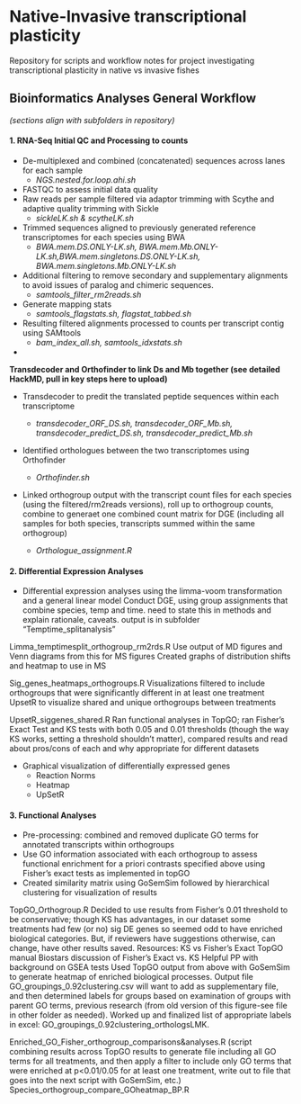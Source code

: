 # Native-Invasive transcriptional plasticity
Repository for scripts and workflow notes for project investigating transcriptional plasticity in native vs invasive fishes

## Bioinformatics Analyses General Workflow 
*(sections align with subfolders in repository)*
#### 1. RNA-Seq Initial QC and Processing to counts
  * De-multiplexed and combined (concatenated) sequences across lanes for each sample
    * *NGS.nested.for.loop.ahi.sh*
  * FASTQC to assess initial data quality
  * Raw reads per sample filtered via adaptor trimming with Scythe and adaptive quality trimming with Sickle
    * *sickleLK.sh & scytheLK.sh*
  * Trimmed sequences aligned to previously generated reference transcriptomes for each species using BWA 
      * *BWA.mem.DS.ONLY-LK.sh, BWA.mem.Mb.ONLY-LK.sh,BWA.mem.singletons.DS.ONLY-LK.sh, BWA.mem.singletons.Mb.ONLY-LK.sh*
  * Additional filtering to remove secondary and supplementary alignments to avoid issues of paralog and chimeric sequences. 
      * *samtools_filter_rm2reads.sh*
  * Generate mapping stats
      * *samtools_flagstats.sh, flagstat_tabbed.sh* 
  * Resulting filtered alignments processed to counts per transcript contig using SAMtools
    * *bam_index_all.sh, samtools_idxstats.sh*
  * 
  
**Transdecoder and Orthofinder to link Ds and Mb together (see detailed HackMD, pull in key steps here to upload)**
  * Transdecoder to predit the translated peptide sequences within each transcriptome
    * *transdecoder_ORF_DS.sh, transdecoder_ORF_Mb.sh, transdecoder_predict_DS.sh, transdecoder_predict_Mb.sh*
  * Identified orthologues between the two transcriptomes using Orthofinder
    * *Orthofinder.sh*

  * Linked orthogroup output with the transcript count files for each species (using the filtered/rm2reads versions), roll up to orthogroup counts, combine to generaet one combined count matrix for DGE (including all samples for both species, transcripts summed within the same orthogroup)
    * *Orthologue_assignment.R*
    

#### 2. Differential Expression Analyses
  * Differential expression analyses using the limma-voom transformation and a general linear model 
   Conduct DGE, using group assignments that combine species, temp and time. need to state this in methods and explain rationale, caveats. output is in subfolder “Temptime_splitanalysis”
   
Limma_temptimesplit_orthogroup_rm2rds.R
Use output of MD figures and Venn diagrams from this for MS figures
Created graphs of distribution shifts and heatmap to use in MS

Sig_genes_heatmaps_orthogroups.R
Visualizations filtered to include orthogroups that were significantly different in at least one treatment
UpsetR to visualize shared and unique orthogroups between treatments

UpsetR_siggenes_shared.R
Ran functional analyses in TopGO; ran Fisher’s Exact Test and KS tests with both 0.05 and 0.01 thresholds (though the way KS works, setting a threshold shouldn’t matter), compared results and read about pros/cons of each and why appropriate for different datasets

  * Graphical visualization of differentially expressed genes 
    * Reaction Norms 
    * Heatmap 
    * UpSetR

#### 3. Functional Analyses
  * Pre-processing: combined and removed duplicate GO terms for annotated transcripts within orthogroups
  * Use GO information associated with each orthogroup to assess functional enrichment for a priori contrasts specified above using Fisher’s exact tests as implemented in topGO
  * Created similarity matrix using GoSemSim followed by hierarchical clustering for visualization of results
  
TopGO_Orthogroup.R
Decided to use results from Fisher’s 0.01 threshold to be conservative; though KS has advantages, in our dataset some treatments had few (or no) sig DE genes so seemed odd to have enriched biological categories. But, if reviewers have suggestions otherwise, can change, have other results saved.
Resources:
KS vs Fisher’s Exact
TopGO manual
Biostars discussion of Fisher’s Exact vs. KS
Helpful PP with background on GSEA tests
Used TopGO output from above with GoSemSim to generate heatmap of enriched biological processes. Output file GO_groupings_0.92clustering.csv will want to add as supplementary file, and then determined labels for groups based on examination of groups with parent GO terms, previous research (from old version of this figure-see file in other folder as needed). Worked up and finalized list of appropriate labels in excel: GO_groupings_0.92clustering_orthologsLMK.

Enriched_GO_Fisher_orthogroup_comparisons&analyses.R (script combining results across TopGO results to generate file including all GO terms for all treatments, and then apply a filter to include only GO terms that were enriched at p<0.01/0.05 for at least one treatment, write out to file that goes into the next script with GoSemSim, etc.)
Species_orthogroup_compare_GOheatmap_BP.R
